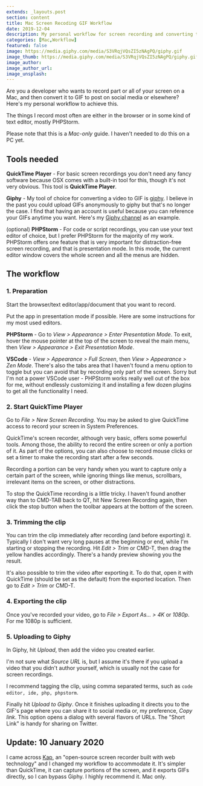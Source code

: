 ```yaml
---
extends: _layouts.post
section: content
title: Mac Screen Recoding GIF Workflow
date: 2019-12-04
description: My personal workflow for screen recording and converting to GIF on the Mac
categories: [Mac,Workflow]
featured: false
image: https://media.giphy.com/media/S3VRqjVQsZI5zNAgPQ/giphy.gif
image_thumb: https://media.giphy.com/media/S3VRqjVQsZI5zNAgPQ/giphy.gif
image_author: 
image_author_url: 
image_unsplash: 
---
```


Are you a developer who wants to record part or all of your screen on a Mac, and then convert it to GIF to post on social media or elsewhere? Here's my personal workflow to achieve this.

The things I record most often are either in the browser or in some kind of text editor, mostly PHPStorm.

Please note that this is a *Mac-only* guide. I haven't needed to do this on a PC yet.

## Tools needed

**QuickTime Player** - For basic screen recordings you don't need any fancy software because OSX comes with a built-in tool for this, though it's not very obvious. This tool is **QuickTime Player**. 

**Giphy** - My tool of choice for converting a video to GIF is [giphy](https://giphy.com/). I believe in the past you could upload GIFs anonymously to giphy but that's no longer the case. I find that having an account is useful because you can reference your GIFs anytime you want. Here's my [Giphy channel](https://giphy.com/channel/chasingcode) as an example.

(optional) **PHPStorm** - For code or script recordings, you can use your text editor of choice, but I prefer PHPStorm for the majority of my work. PHPStorm offers one feature that is very important for distraction-free screen recording, and that is presentation mode. In this mode, the current editor window covers the whole screen and all the menus are hidden.

## The workflow

### 1. Preparation

Start the browser/text editor/app/document that you want to record.

Put the app in presentation mode if possible. Here are some instructions for my most used editors.

**PHPStorm** - Go to *View > Appearance > Enter Presentation Mode*. To exit, hover the mouse pointer at the top of the screen to reveal the main menu, then *View > Appearance > Exit Presentation Mode*.

**VSCode** - *View > Appearance > Full Screen*, then *View > Appearance > Zen Mode*. There's also the tabs area that I haven't found a menu option to toggle but you can avoid that by recording only part of the screen. Sorry but I'm not a power VSCode user - PHPStorm works really well out of the box for me, without endlessly customizing it and installing a few dozen plugins to get all the functionality I need.

### 2. Start QuickTime Player

Go to *File > New Screen Recording*. You may be asked to give QuickTime access to record your screen in System Preferences.

QuickTime's screen recorder, although very basic, offers some powerful tools. Among those, the ability to record the entire screen or only a portion of it. As part of the options, you can also choose to record mouse clicks or set a timer to make the recording start after a few seconds.

Recording a portion can be very handy when you want to capture only a certain part of the screen, while ignoring things like menus, scrollbars, irrelevant items on the screen, or other distractions.

To stop the QuickTime recording is a little tricky. I haven't found another way than to CMD-TAB back to QT, hit New Screen Recording again, then click the stop button when the toolbar appears at the bottom of the screen.

### 3. Trimming the clip

You can trim the clip immediately after recording (and before exporting) it. Typically I don't want very long pauses at the beginning or end, while I'm starting or stopping the recording. Hit *Edit > Trim* or CMD-T, then drag the yellow handles accordingly. There's a handy preview showing you the result.

It's also possible to trim the video after exporting it. To do that, open it with QuickTime (should be set as the default) from the exported location. Then go to *Edit > Trim* or CMD-T. 

### 4. Exporting the clip

Once you've recorded your video, go to *File > Export As... > 4K* or *1080p*. For me 1080p is sufficient.

### 5. Uploading to Giphy

In Giphy, hit *Upload*, then add the video you created earlier.

I'm not sure what *Source URL* is, but I assume it's there if you upload a video that you didn't author yourself, which is usually not the case for screen recordings.

I recommend tagging the clip, using comma separated terms, such as `code editor, ide, php, phpstorm`.

Finally hit *Upload to Giphy*. Once it finishes uploading it directs you to the GIF's page where you can share it to social media or, my preference, *Copy link*. This option opens a dialog with several flavors of URLs. The "Short Link" is handy for sharing on Twitter.

## Update: 10 January 2020

I came across [Kap](https://getkap.co/), an "open-source screen recorder built with web technology" and I changed my workflow to accommodate it. It's simpler than QuickTime, it can capture portions of the screen, and it exports GIFs directly, so I can bypass Giphy. I highly recommend it. Mac only.
